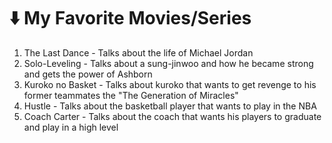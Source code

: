 # ⬇️ My Favorite Movies/Series

1. The Last Dance - Talks about the life of Michael Jordan
2. Solo-Leveling - Talks about a sung-jinwoo and how he became strong and gets the power of Ashborn
3. Kuroko no Basket - Talks about kuroko that wants to get revenge to his former teammates the "The Generation of Miracles"
4. Hustle - Talks about the basketball player that wants to play in the NBA
5. Coach Carter - Talks about the coach that wants his players to graduate and play in a high level


